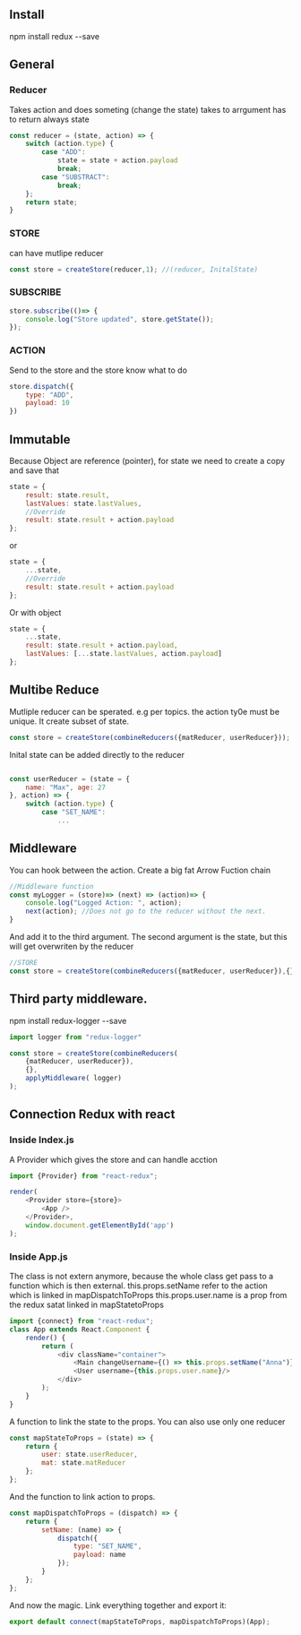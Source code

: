 

## Install
npm install redux --save

## General

### Reducer
Takes action and does someting (change the state)
takes to arrgument
has to return always state
```javascript
const reducer = (state, action) => {
    switch (action.type) {
        case "ADD":
            state = state + action.payload
            break;
        case "SUBSTRACT":
            break;
    };
    return state;
}
```

### STORE
can have mutlipe reducer
```javascript
const store = createStore(reducer,1); //(reducer, InitalState)
```

### SUBSCRIBE
```javascript
store.subscribe(()=> {
    console.log("Store updated", store.getState());
});
```

### ACTION
Send to the store and the store know what to do
```javascript
store.dispatch({
    type: "ADD",
    payload: 10
})
```

## Immutable

Because Object are reference (pointer), for state we need to create a copy and save that
```javascript
state = {
    result: state.result,
    lastValues: state.lastValues,
    //Override
    result: state.result + action.payload
};
```
or
```javascript
state = {
    ...state,
    //Override
    result: state.result + action.payload
};
```
Or with object
```javascript
state = {
    ...state,
    result: state.result + action.payload,
    lastValues: [...state.lastValues, action.payload]
};
```

## Multibe Reduce

Mutliple reducer can be sperated. e.g per topics. the action ty0e must be unique. 
It create subset of state. 
```javascript
const store = createStore(combineReducers({matReducer, userReducer})); //(reducer, InitalState)
```
Inital state can be added directly to the reducer
```javascript

const userReducer = (state = {
    name: "Max", age: 27
}, action) => {
    switch (action.type) {
        case "SET_NAME":
            ...
```
## Middleware
You can hook between the action.
Create a big fat Arrow Fuction chain 
```javascript
//Middleware function
const myLogger = (store)=> (next) => (action)=> {
    console.log("Logged Action: ", action);
    next(action); //Does not go to the reducer without the next.
}
```
And add it to the third argument. The second argument is the state, but this will get overwriten by the reducer
```javascript
//STORE
const store = createStore(combineReducers({matReducer, userReducer}),{},applyMiddleware(myLogger)); 
```
## Third party middleware.
npm install redux-logger --save
```javascript
import logger from "redux-logger"

const store = createStore(combineReducers(
    {matReducer, userReducer}),
    {},
    applyMiddleware( logger)
); 
```

## Connection Redux with react
### Inside Index.js
A Provider which gives the store and can handle acction

```javascript
import {Provider} from "react-redux";

render(
    <Provider store={store}>
        <App />
    </Provider>,
    window.document.getElementById('app')
);
```

### Inside App.js
The class is not extern anymore, because the whole class get pass to a function which is then external.
this.props.setName refer to the action which is linked in mapDispatchToProps
this.props.user.name is a prop from the redux satat linked in mapStatetoProps
```javascript
import {connect} from "react-redux";
class App extends React.Component {
    render() {
        return (
            <div className="container">
                <Main changeUsername={() => this.props.setName("Anna")}/>
                <User username={this.props.user.name}/>
            </div>
        );
    }
}
```   
A function to link the state to the props.
You can also use only one reducer
```javascript
const mapStateToProps = (state) => {
    return {
        user: state.userReducer,
        mat: state.matReducer
    };
};
```
And the function to link action to props.
```javascript
const mapDispatchToProps = (dispatch) => {
    return {
        setName: (name) => {
            dispatch({
                type: "SET_NAME",
                payload: name
            });
        }
    };
};
```
And now the magic. Link everything together and export it:
```javascript
export default connect(mapStateToProps, mapDispatchToProps)(App);
```



